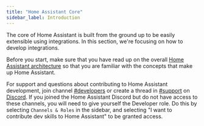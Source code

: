 ```yaml
---
title: "Home Assistant Core"
sidebar_label: Introduction
---
```


The core of Home Assistant is built from the ground up to be easily extensible using integrations. In this section, we're focusing on how to develop integrations.

Before you start, make sure that you have read up on the overall [Home Assistant architecture](architecture_index.md) so that you are familiar with the concepts that make up Home Assistant.

For support and questions about contributing to Home Assistant development, join channel [#developers](https://discord.com/channels/330944238910963714/554842238073700352) or create a thread in [#support](https://discord.com/channels/330944238910963714/1257019582112334014) on [Discord](https://www.home-assistant.io/join-chat/).
If you joined the Home Assistant Discord but do not have access to these channels, you will need to give yourself the Developer role. Do this by selecting `Channels & Roles` in the sidebar, and selecting "I want to contribute dev skills to Home Assistant" to be granted access.


